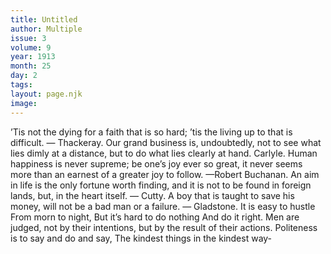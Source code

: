 ```yaml
---
title: Untitled
author: Multiple
issue: 3
volume: 9
year: 1913
month: 25
day: 2
tags:
layout: page.njk
image:
---
```

’Tis not the dying for a faith that is so hard; ’tis the living up to that is difficult. — Thackeray.       Our grand business is, undoubtedly, not to see what lies dimly at a distance, but to do what lies clearly at hand. Carlyle.       Human happiness is never supreme; be one’s joy ever so great, it never seems more than an earnest of a greater joy to follow. —Robert Buchanan.       An aim in life is the only fortune worth finding, and it is not to be found in foreign lands, but, in the heart itself. — Cutty.       A boy that is taught to save his money, will not be a bad man or a failure. — Gladstone.       It is easy to hustle From morn to night, But it’s hard to do nothing And do it right. Men are judged, not by their intentions, but by the result of their actions. Politeness is to say and do and say, The kindest things in the kindest way-




